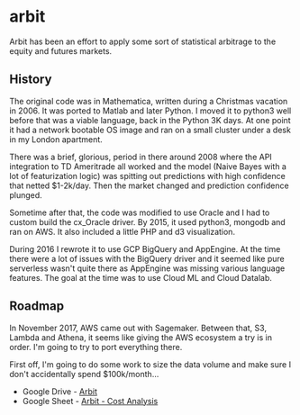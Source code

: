 # arbit

Arbit has been an effort to apply some sort of statistical arbitrage to the equity and futures markets.  

## History
The original code was in Mathematica, written during a Christmas vacation in 2006.  It was ported to Matlab and later Python.  I moved it to python3 well before that was a viable language, back in the Python 3K days.  At one point it had a network bootable OS image and ran on a small cluster under a desk in my London apartment.  

There was a brief, glorious, period in there around 2008 where the API integration to TD Ameritrade all worked and the model (Naive Bayes with a lot of featurization logic) was spitting out predictions with high confidence that netted $1-2k/day.  Then the market changed and prediction confidence plunged.

Sometime after that, the code was modified to use Oracle and I had to custom build the cx_Oracle driver.  By 2015, it used python3, mongodb and ran on AWS.  It also included a little PHP and d3 visualization.

During 2016 I rewrote it to use GCP BigQuery and AppEngine.  At the time there were a lot of issues with the BigQuery driver and it seemed like pure serverless wasn't quite there as AppEngine was missing various language features.  The goal at the time was to use Cloud ML and Cloud Datalab.

## Roadmap
In November 2017, AWS came out with Sagemaker.  Between that, S3, Lambda and Athena, it seems like giving the AWS ecosystem a try is in order.  I'm going to try to port everything there.

First off, I'm going to do some work to size the data volume and make sure I don't accidentally spend $100k/month...

* Google Drive - [Arbit](https://drive.google.com/open?id=1GocLSCYCmF52XVj9gMokjTZNxCbrsHfv)
* Google Sheet - [Arbit - Cost Analysis](https://docs.google.com/spreadsheets/d/1Tqnlqs20LnuvpxmK2S-3PH58dGlq5k-4G2KZ-V5jbcs/edit?usp=sharing)
